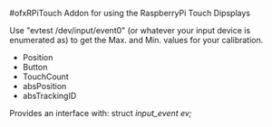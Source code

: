 #ofxRPiTouch
Addon for using the RaspberryPi Touch Dipsplays 

Use "evtest /dev/input/event0" (or whatever your input device is enumerated as) to get the Max. and Min. values for your calibration. 

* Position
* Button
* TouchCount
* absPosition
* absTrackingID

Provides an interface with: struct *input_event ev;*
